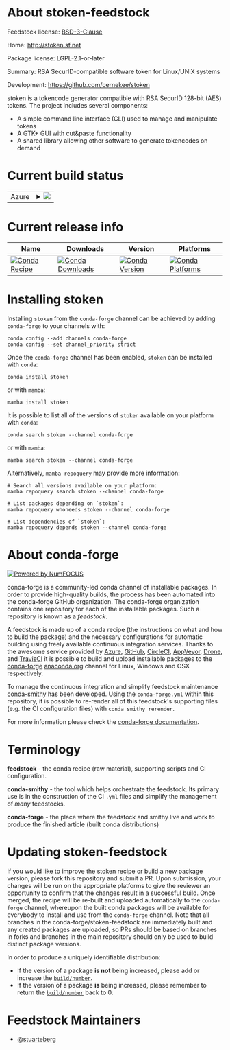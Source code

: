 About stoken-feedstock
======================

Feedstock license: [BSD-3-Clause](https://github.com/conda-forge/stoken-feedstock/blob/main/LICENSE.txt)

Home: http://stoken.sf.net

Package license: LGPL-2.1-or-later

Summary: RSA SecurID-compatible software token for Linux/UNIX systems

Development: https://github.com/cernekee/stoken

stoken is a tokencode generator compatible with RSA SecurID 128-bit (AES)
tokens.  The project includes several components:

* A simple command line interface (CLI) used to manage and manipulate tokens
* A GTK+ GUI with cut&amp;paste functionality
* A shared library allowing other software to generate tokencodes on demand


Current build status
====================


<table>
    
  <tr>
    <td>Azure</td>
    <td>
      <details>
        <summary>
          <a href="https://dev.azure.com/conda-forge/feedstock-builds/_build/latest?definitionId=9938&branchName=main">
            <img src="https://dev.azure.com/conda-forge/feedstock-builds/_apis/build/status/stoken-feedstock?branchName=main">
          </a>
        </summary>
        <table>
          <thead><tr><th>Variant</th><th>Status</th></tr></thead>
          <tbody><tr>
              <td>linux_64</td>
              <td>
                <a href="https://dev.azure.com/conda-forge/feedstock-builds/_build/latest?definitionId=9938&branchName=main">
                  <img src="https://dev.azure.com/conda-forge/feedstock-builds/_apis/build/status/stoken-feedstock?branchName=main&jobName=linux&configuration=linux%20linux_64_" alt="variant">
                </a>
              </td>
            </tr><tr>
              <td>linux_aarch64</td>
              <td>
                <a href="https://dev.azure.com/conda-forge/feedstock-builds/_build/latest?definitionId=9938&branchName=main">
                  <img src="https://dev.azure.com/conda-forge/feedstock-builds/_apis/build/status/stoken-feedstock?branchName=main&jobName=linux&configuration=linux%20linux_aarch64_" alt="variant">
                </a>
              </td>
            </tr><tr>
              <td>osx_64</td>
              <td>
                <a href="https://dev.azure.com/conda-forge/feedstock-builds/_build/latest?definitionId=9938&branchName=main">
                  <img src="https://dev.azure.com/conda-forge/feedstock-builds/_apis/build/status/stoken-feedstock?branchName=main&jobName=osx&configuration=osx%20osx_64_" alt="variant">
                </a>
              </td>
            </tr><tr>
              <td>osx_arm64</td>
              <td>
                <a href="https://dev.azure.com/conda-forge/feedstock-builds/_build/latest?definitionId=9938&branchName=main">
                  <img src="https://dev.azure.com/conda-forge/feedstock-builds/_apis/build/status/stoken-feedstock?branchName=main&jobName=osx&configuration=osx%20osx_arm64_" alt="variant">
                </a>
              </td>
            </tr>
          </tbody>
        </table>
      </details>
    </td>
  </tr>
</table>

Current release info
====================

| Name | Downloads | Version | Platforms |
| --- | --- | --- | --- |
| [![Conda Recipe](https://img.shields.io/badge/recipe-stoken-green.svg)](https://anaconda.org/conda-forge/stoken) | [![Conda Downloads](https://img.shields.io/conda/dn/conda-forge/stoken.svg)](https://anaconda.org/conda-forge/stoken) | [![Conda Version](https://img.shields.io/conda/vn/conda-forge/stoken.svg)](https://anaconda.org/conda-forge/stoken) | [![Conda Platforms](https://img.shields.io/conda/pn/conda-forge/stoken.svg)](https://anaconda.org/conda-forge/stoken) |

Installing stoken
=================

Installing `stoken` from the `conda-forge` channel can be achieved by adding `conda-forge` to your channels with:

```
conda config --add channels conda-forge
conda config --set channel_priority strict
```

Once the `conda-forge` channel has been enabled, `stoken` can be installed with `conda`:

```
conda install stoken
```

or with `mamba`:

```
mamba install stoken
```

It is possible to list all of the versions of `stoken` available on your platform with `conda`:

```
conda search stoken --channel conda-forge
```

or with `mamba`:

```
mamba search stoken --channel conda-forge
```

Alternatively, `mamba repoquery` may provide more information:

```
# Search all versions available on your platform:
mamba repoquery search stoken --channel conda-forge

# List packages depending on `stoken`:
mamba repoquery whoneeds stoken --channel conda-forge

# List dependencies of `stoken`:
mamba repoquery depends stoken --channel conda-forge
```


About conda-forge
=================

[![Powered by
NumFOCUS](https://img.shields.io/badge/powered%20by-NumFOCUS-orange.svg?style=flat&colorA=E1523D&colorB=007D8A)](https://numfocus.org)

conda-forge is a community-led conda channel of installable packages.
In order to provide high-quality builds, the process has been automated into the
conda-forge GitHub organization. The conda-forge organization contains one repository
for each of the installable packages. Such a repository is known as a *feedstock*.

A feedstock is made up of a conda recipe (the instructions on what and how to build
the package) and the necessary configurations for automatic building using freely
available continuous integration services. Thanks to the awesome service provided by
[Azure](https://azure.microsoft.com/en-us/services/devops/), [GitHub](https://github.com/),
[CircleCI](https://circleci.com/), [AppVeyor](https://www.appveyor.com/),
[Drone](https://cloud.drone.io/welcome), and [TravisCI](https://travis-ci.com/)
it is possible to build and upload installable packages to the
[conda-forge](https://anaconda.org/conda-forge) [anaconda.org](https://anaconda.org/)
channel for Linux, Windows and OSX respectively.

To manage the continuous integration and simplify feedstock maintenance
[conda-smithy](https://github.com/conda-forge/conda-smithy) has been developed.
Using the ``conda-forge.yml`` within this repository, it is possible to re-render all of
this feedstock's supporting files (e.g. the CI configuration files) with ``conda smithy rerender``.

For more information please check the [conda-forge documentation](https://conda-forge.org/docs/).

Terminology
===========

**feedstock** - the conda recipe (raw material), supporting scripts and CI configuration.

**conda-smithy** - the tool which helps orchestrate the feedstock.
                   Its primary use is in the construction of the CI ``.yml`` files
                   and simplify the management of *many* feedstocks.

**conda-forge** - the place where the feedstock and smithy live and work to
                  produce the finished article (built conda distributions)


Updating stoken-feedstock
=========================

If you would like to improve the stoken recipe or build a new
package version, please fork this repository and submit a PR. Upon submission,
your changes will be run on the appropriate platforms to give the reviewer an
opportunity to confirm that the changes result in a successful build. Once
merged, the recipe will be re-built and uploaded automatically to the
`conda-forge` channel, whereupon the built conda packages will be available for
everybody to install and use from the `conda-forge` channel.
Note that all branches in the conda-forge/stoken-feedstock are
immediately built and any created packages are uploaded, so PRs should be based
on branches in forks and branches in the main repository should only be used to
build distinct package versions.

In order to produce a uniquely identifiable distribution:
 * If the version of a package **is not** being increased, please add or increase
   the [``build/number``](https://docs.conda.io/projects/conda-build/en/latest/resources/define-metadata.html#build-number-and-string).
 * If the version of a package **is** being increased, please remember to return
   the [``build/number``](https://docs.conda.io/projects/conda-build/en/latest/resources/define-metadata.html#build-number-and-string)
   back to 0.

Feedstock Maintainers
=====================

* [@stuarteberg](https://github.com/stuarteberg/)


